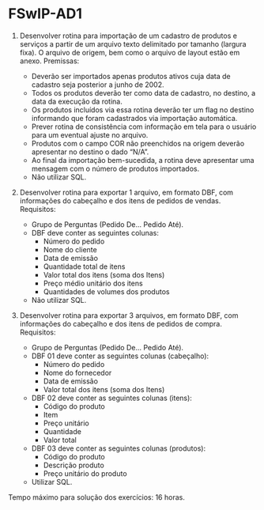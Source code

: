 # FSwIP-AD1

1. Desenvolver rotina para importação de um cadastro de produtos e serviços a partir de um arquivo texto
delimitado por tamanho (largura fixa). O arquivo de origem, bem como o arquivo de layout estão em anexo.
Premissas:
	- Deverão ser importados apenas produtos ativos cuja data de cadastro seja posterior a junho de 2002.
	- Todos os produtos deverão ter como data de cadastro, no destino, a data da execução da rotina.
	- Os produtos incluídos via essa rotina deverão ter um flag no destino informando que foram cadastrados
via importação automática.
	- Prever rotina de consistência com informação em tela para o usuário para um eventual ajuste no arquivo.
	- Produtos com o campo COR não preenchidos na origem deverão apresentar no destino o dado “N/A”.
	- Ao final da importação bem-sucedida, a rotina deve apresentar uma mensagem com o número de
produtos importados.
	- Não utilizar SQL.

2. Desenvolver rotina para exportar 1 arquivo, em formato DBF, com informações do cabeçalho e dos itens de
pedidos de vendas. Requisitos:
	- Grupo de Perguntas (Pedido De... Pedido Até).
	- DBF deve conter as seguintes colunas:
		- Número do pedido
		- Nome do cliente
		- Data de emissão
		- Quantidade total de itens
		- Valor total dos itens (soma dos Itens)
		- Preço médio unitário dos itens
		- Quantidades de volumes dos produtos
	- Não utilizar SQL.

3. Desenvolver rotina para exportar 3 arquivos, em formato DBF, com informações do cabeçalho e dos itens
de pedidos de compra. Requisitos:
	- Grupo de Perguntas (Pedido De... Pedido Até).
	- DBF 01 deve conter as seguintes colunas (cabeçalho):
		- Número do pedido
		- Nome do fornecedor
		- Data de emissão
		- Valor total dos itens (soma dos Itens)
	- DBF 02 deve conter as seguintes colunas (itens):
		- Código do produto
		- Item
		- Preço unitário
		- Quantidade
		- Valor total
	- DBF 03 deve conter as seguintes colunas (produtos):
		- Código do produto
		- Descrição produto
		- Preço unitário do produto
	- Utilizar SQL.

Tempo máximo para solução dos exercícios: 16 horas.